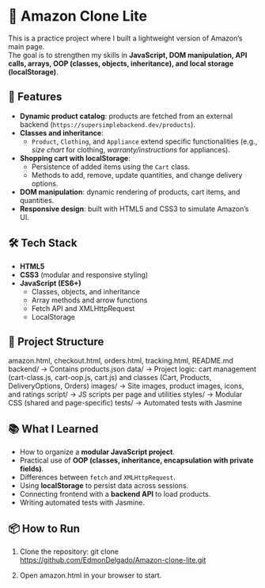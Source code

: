 # 🛒 Amazon Clone Lite

This is a practice project where I built a lightweight version of Amazon’s main page.  
The goal is to strengthen my skills in **JavaScript, DOM manipulation, API calls, arrays, OOP (classes, objects, inheritance), and local storage (localStorage)**.

## 🚀 Features
- **Dynamic product catalog**: products are fetched from an external backend (`https://supersimplebackend.dev/products`).  
- **Classes and inheritance**:  
  - `Product`, `Clothing`, and `Appliance` extend specific functionalities (e.g., *size chart* for clothing, *warranty/instructions* for appliances).  
- **Shopping cart with localStorage**:  
  - Persistence of added items using the `Cart` class.  
  - Methods to add, remove, update quantities, and change delivery options.  
- **DOM manipulation**: dynamic rendering of products, cart items, and quantities.  
- **Responsive design**: built with HTML5 and CSS3 to simulate Amazon’s UI.  

## 🛠️ Tech Stack

- **HTML5**  
- **CSS3** (modular and responsive styling)  
- **JavaScript (ES6+)**  
  - Classes, objects, and inheritance  
  - Array methods and arrow functions  
  - Fetch API and XMLHttpRequest  
  - LocalStorage  

## 📂 Project Structure

amazon.html, checkout.html, orders.html, tracking.html, README.md
backend/            → Contains products.json
data/               → Project logic: cart management (cart-class.js, cart-oop.js, cart.js) and classes (Cart, Products, DeliveryOptions, Orders)
images/             → Site images, product images, icons, and ratings
script/             → JS scripts per page and utilities
styles/             → Modular CSS (shared and page-specific)
tests/              → Automated tests with Jasmine

## 📚 What I Learned

- How to organize a **modular JavaScript project**.  
- Practical use of **OOP (classes, inheritance, encapsulation with private fields)**.  
- Differences between `fetch` and `XMLHttpRequest`.  
- Using **localStorage** to persist data across sessions.  
- Connecting frontend with a **backend API** to load products.  
- Writing automated tests with Jasmine.

## 📦 How to Run

1. Clone the repository:
   git clone https://github.com/EdmonDelgado/Amazon-clone-lite.git

2. Open amazon.html in your browser to start.
